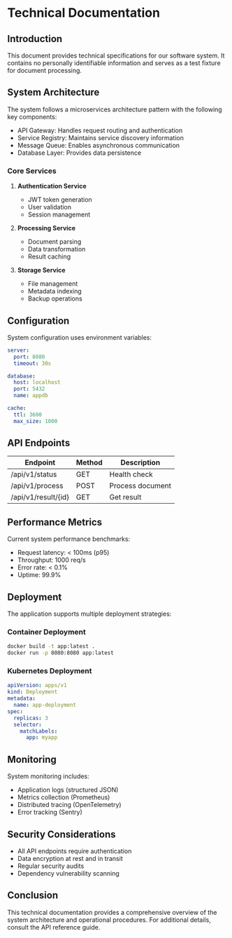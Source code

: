 # Technical Documentation

## Introduction

This document provides technical specifications for our software system. It contains no personally identifiable information and serves as a test fixture for document processing.

## System Architecture

The system follows a microservices architecture pattern with the following key components:

- API Gateway: Handles request routing and authentication
- Service Registry: Maintains service discovery information
- Message Queue: Enables asynchronous communication
- Database Layer: Provides data persistence

### Core Services

1. **Authentication Service**
   - JWT token generation
   - User validation
   - Session management

2. **Processing Service**
   - Document parsing
   - Data transformation
   - Result caching

3. **Storage Service**
   - File management
   - Metadata indexing
   - Backup operations

## Configuration

System configuration uses environment variables:

```yaml
server:
  port: 8080
  timeout: 30s

database:
  host: localhost
  port: 5432
  name: appdb

cache:
  ttl: 3600
  max_size: 1000
```

## API Endpoints

| Endpoint | Method | Description |
|----------|--------|-------------|
| /api/v1/status | GET | Health check |
| /api/v1/process | POST | Process document |
| /api/v1/result/{id} | GET | Get result |

## Performance Metrics

Current system performance benchmarks:

- Request latency: < 100ms (p95)
- Throughput: 1000 req/s
- Error rate: < 0.1%
- Uptime: 99.9%

## Deployment

The application supports multiple deployment strategies:

### Container Deployment

```bash
docker build -t app:latest .
docker run -p 8080:8080 app:latest
```

### Kubernetes Deployment

```yaml
apiVersion: apps/v1
kind: Deployment
metadata:
  name: app-deployment
spec:
  replicas: 3
  selector:
    matchLabels:
      app: myapp
```

## Monitoring

System monitoring includes:

- Application logs (structured JSON)
- Metrics collection (Prometheus)
- Distributed tracing (OpenTelemetry)
- Error tracking (Sentry)

## Security Considerations

- All API endpoints require authentication
- Data encryption at rest and in transit
- Regular security audits
- Dependency vulnerability scanning

## Conclusion

This technical documentation provides a comprehensive overview of the system architecture and operational procedures. For additional details, consult the API reference guide.